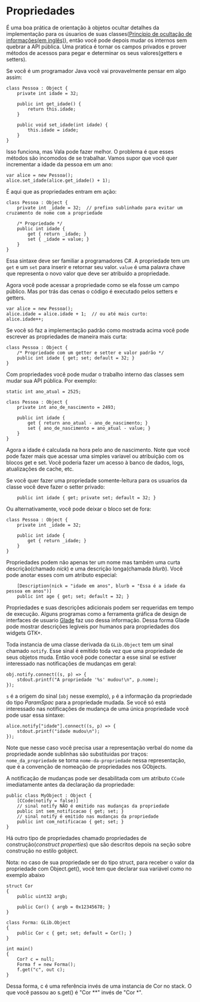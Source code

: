# Propriedades

É uma boa prática de orientação à objetos ocultar detalhes da implementação para os úsuarios de suas classes([Princípio de ocultação de informações(em inglês)](http://en.wikipedia.org/wiki/Information_hiding)), então você pode depois mudar os internos sem quebrar a API pública. Uma pratica é tornar os campos privados e prover métodos de acessos para pegar e determinar os seus valores(getters e setters).

Se você é um programador Java você vai provavelmente pensar em algo assim:

```vala
class Pessoa : Object {
    private int idade = 32;

    public int get_idade() {
        return this.idade;
    }

    public void set_idade(int idade) {
        this.idade = idade;
    }
}
```

Isso funciona, mas Vala pode fazer melhor. O problema é que esses métodos são incomodos de se trabalhar. Vamos supor que você quer incrementar a idade da pessoa em um ano:

```vala
var alice = new Pessoa();
alice.set_idade(alice.get_idade() + 1);
```

É aqui que as propriedades entram em ação:

```vala
class Pessoa : Object {
    private int _idade = 32;  // prefixo sublinhado para evitar um cruzamento de nome com a propriedade

    /* Propriedade */
    public int idade {
        get { return _idade; }
        set { _idade = value; }
    }
}
```

Essa sintaxe deve ser familiar a programadores C\#. A propriedade tem um `get` e um `set` para inserir e retornar seu valor. `value` é uma palavra chave que representa o novo valor que deve ser atribuído a propriedade.

Agora você pode acessar a propriedade como se ela fosse um campo público. Mas por trás das cenas o código é executado pelos setters e getters.

```vala
var alice = new Pessoa();
alice.idade = alice.idade + 1;  // ou até mais curto:
alice.idade++;
```

Se você só faz a implementação padrão como mostrada acima você pode escrever as propriedades de maneira mais curta:

```vala
class Pessoa : Object {
    /* Propriedade com um getter e setter e valor padrão */
    public int idade { get; set; default = 32; }
}
```

Com propriedades você pode mudar o trabalho interno das classes sem mudar sua API pública. Por exemplo:

```vala
static int ano_atual = 2525;

class Pessoa : Object {
    private int ano_de_nascimento = 2493;

    public int idade {
        get { return ano_atual - ano_de_nascimento; }
        set { ano_de_nascimento = ano_atual - value; }
    }
}
```

Agora a idade é calculada na hora pelo ano de nascimento. Note que você pode fazer mais que acessar uma simples variavel ou atribuição com os blocos get e set. Você poderia fazer um acesso à banco de dados, logs, atualizações de cache, etc.

Se você quer fazer uma propriedade somente-leitura para os usuarios da classe você deve fazer o setter privado:

```vala
    public int idade { get; private set; default = 32; }
```

Ou alternativamente, você pode deixar o bloco set de fora:

```vala
class Pessoa : Object {
    private int _idade = 32;

    public int idade {
        get { return _idade; }
    }
}
```

Propriedades podem não apenas ter um nome mas também uma curta descrição(chamado _nick_) e uma descrição longa(chamada _blurb_). Você pode anotar esses com um atributo especial:

```vala
    [Description(nick = "idade em anos", blurb = "Essa é a idade da pessoa em anos")]
    public int age { get; set; default = 32; }
```

Propriedades e suas descrições adicionais podem ser requeridas em tempo de execução. Alguns programas como a ferramenta gráfica de design de interfaces de usuario [Glade](http://glade.gnome.org/) faz uso dessa informação. Dessa forma Glade pode mostrar descrições legíveis por humanos para propriedades dos widgets GTK+.

Toda instancia de uma classe derivada da `GLib.Object` tem um sinal chamado `notify`. Esse sinal é emitido toda vez que uma propriedade de seus objetos muda. Então você pode conectar a esse sinal se estiver interessado nas notificações de mudanças em geral:

```vala
obj.notify.connect((s, p) => {
    stdout.printf("A propriedade '%s' mudou!\n", p.nome);
});
```

`s` é a origem do sinal (`obj` nesse exemplo), `p` é a informação da propriedade do tipo _ParamSpac_ para a propriedade mudada. Se você só está interessado nas notificações de mudança de uma única propriedade você pode usar essa sintaxe:

```vala
alice.notify["idade"].connect((s, p) => {
    stdout.printf("idade mudou\n");
});
```

Note que nesse caso você precisa usar a representação verbal do nome da propriedade aonde sublinhas são substituidas por traços:
`nome_da_propriedade` se torna `nome-da-propriedade` nessa representação, que é a convenção de nomeação de propriedades nos GObjects.

A notificação de mudanças pode ser desabilitada com um atributo `CCode` imediatamente antes da declaração da propriedade:

```vala
public class MyObject : Object {
    [CCode(notify = false)]
    // sinal notify NÃO é emitido nas mudanças da propriedade
    public int sem_notificacao { get; set; }
    // sinal notify é emitido nas mudanças da propriedade
    public int com_notificacao { get; set; }
}
```

Há outro tipo de propriedades chamado propriedades de construção(_construct properties_) que são descritos depois na seção sobre construção no estilo gobject.

Nota: no caso de sua propriedade ser do tipo struct, para receber o valor da propriedade com Object.get(), você tem que declarar sua variável como no exemplo abaixo

```vala
struct Cor
{
    public uint32 argb;

    public Cor() { argb = 0x12345678; }
}

class Forma: GLib.Object
{
    public Cor c { get; set; default = Cor(); }
}

int main()
{
    Cor? c = null;
    Forma f = new Forma();
    f.get("c", out c);
}
```

Dessa forma, c é uma referência invés de uma instancia de Cor no stack. O que você passou ao s.get() é "Cor \*\*" invés de "Cor \*".
